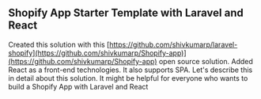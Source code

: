 ## Shopify App Starter Template with Laravel and React

Created this solution with this [https://github.com/shivkumarp/laravel-shopify](https://github.com/shivkumarp/Shopify-app)](https://github.com/shivkumarp/Shopify-app) open source solution. Added React as a front-end technologies. It also supports SPA. Let's describe this in detail about this solution. It might be helpful for everyone who wants to build a Shopify App with Laravel and React

